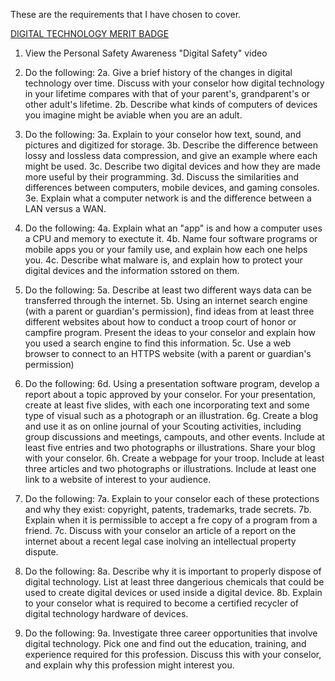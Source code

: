 These are the requirements that I have chosen to cover.

<u>DIGITAL TECHNOLOGY MERIT BADGE</u>
1. View the Personal Safety Awareness "Digital Safety" video

2. Do the following:
    2a. Give a brief history of the changes in digital technology over time. Discuss with your conselor how digital technology in your lifetime compares with that of your parent's, grandparent's or other adult's lifetime.
    2b. Describe what kinds of computers of devices you imagine might be aviable when you are an adult.

3. Do the following:
    3a. Explain to your conselor how text, sound, and pictures and digitized for storage.
    3b. Describe the difference between lossy and lossless data compression, and give an example where each might be used.
    3c. Describe two digital devices and how they are made more useful by their programming.
    3d. Discuss the similarities and differences between computers, mobile devices, and gaming consoles.
    3e. Explain what a computer network is and the difference between a LAN versus a WAN.

4. Do the following:
    4a. Explain what an "app" is and how a computer uses a CPU and memory to exectute it.
    4b. Name four software programs or mobile apps you or your family use, and explain how each one helps you.
    4c. Describe what malware is, and explain how to protect your digital devices and the information sstored on them.

5. Do the following:
    5a. Describe at least two different ways data can be transferred through the internet.
    5b. Using an internet search engine (with a parent or guardian's permission), find ideas from at least three different websites about how to conduct a troop court of honor or campfire program. Present the ideas to your conselor and explain how you used a search engine to find this information.
    5c. Use a web browser to connect to an HTTPS website (with a parent or guardian's permission)

6. Do the following:
    6d. Using a presentation software program, develop a report about a topic approved by your conselor. For your presentation, create at least five slides, with each one incorporating text and some type of visual such as a photograph or an illustration.
    6g. Create a blog and use it as on online journal of your Scouting activities, including group discussions and meetings, campouts, and other events. Include at least five entries and two photographs or illustrations. Share your blog with your conselor.
    6h. Create a webpage for your troop. Include at least three articles and two photographs or illustrations. Include at least one link to a website of interest to your audience.

7. Do the following:
    7a. Explain to your conselor each of these protections and why they exist: copyright, patents, trademarks, trade secrets.
    7b. Explain when it is permissible to accept a fre copy of a program from a friend.
    7c. Discuss with your conselor an article of a report on the internet about a recent legal case inolving an intellectual property dispute.

8. Do the following:
    8a. Describe why it is important to properly dispose of digital technology. List at least three dangerious chemicals that could be used to create digital devices or used inside a digital device.
    8b. Explain to your conselor what is required to become a certified recycler of digital technology hardware of devices.

9. Do the following:
    9a. Investigate three career opportunities that involve digital technology. Pick one and find out the education, training, and experience required for this profession. Discuss this with your conselor, and explain why this profession might interest you.
